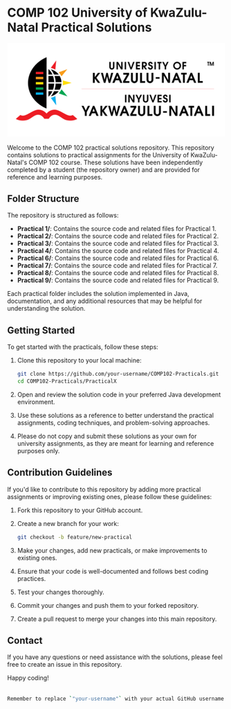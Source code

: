 # COMP 102 University of KwaZulu-Natal Practical Solutions

![](ukzn-logo.png)

Welcome to the COMP 102 practical solutions repository. This repository contains solutions to practical assignments for the University of KwaZulu-Natal's COMP 102 course. These solutions have been independently completed by a student (the repository owner) and are provided for reference and learning purposes.

## Folder Structure

The repository is structured as follows:

- **Practical 1/**: Contains the source code and related files for Practical 1.
- **Practical 2/**: Contains the source code and related files for Practical 2.
- **Practical 3/**: Contains the source code and related files for Practical 3.
- **Practical 4/**: Contains the source code and related files for Practical 4.
- **Practical 6/**: Contains the source code and related files for Practical 6.
- **Practical 7/**: Contains the source code and related files for Practical 7.
- **Practical 8/**: Contains the source code and related files for Practical 8.
- **Practical 9/**: Contains the source code and related files for Practical 9.

Each practical folder includes the solution implemented in Java, documentation, and any additional resources that may be helpful for understanding the solution.

## Getting Started

To get started with the practicals, follow these steps:

1. Clone this repository to your local machine:

   ```bash
   git clone https://github.com/your-username/COMP102-Practicals.git
   cd COMP102-Practicals/PracticalX

2. Open and review the solution code in your preferred Java development environment.

3. Use these solutions as a reference to better understand the practical assignments, coding techniques, and problem-solving approaches.

4. Please do not copy and submit these solutions as your own for university assignments, as they are meant for learning and reference purposes only.

## Contribution Guidelines
If you'd like to contribute to this repository by adding more practical assignments or improving existing ones, please follow these guidelines:

1. Fork this repository to your GitHub account.

2. Create a new branch for your work:
   ```bash
   git checkout -b feature/new-practical

3. Make your changes, add new practicals, or make improvements to existing ones.

4. Ensure that your code is well-documented and follows best coding practices.

5. Test your changes thoroughly.

6. Commit your changes and push them to your forked repository.

7. Create a pull request to merge your changes into this main repository.

## Contact
If you have any questions or need assistance with the solutions, please feel free to create an issue in this repository.

Happy coding!

```bash
   
Remember to replace `"your-username"` with your actual GitHub username in the clone URL and update any other information specific to your repository.
